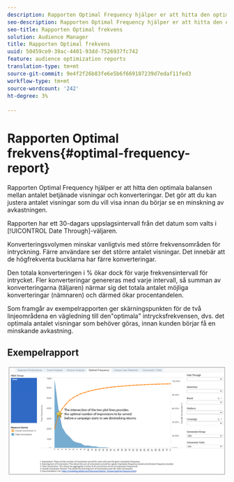 ```yaml
---
description: Rapporten Optimal Frequency hjälper er att hitta den optimala balansen mellan antalet betjänade visningar och konverteringar. Det gör att du kan justera antalet visningar som du vill visa innan du börjar se en minskning av avkastningen.
seo-description: Rapporten Optimal Frequency hjälper er att hitta den optimala balansen mellan antalet betjänade visningar och konverteringar. Det gör att du kan justera antalet visningar som du vill visa innan du börjar se en minskning av avkastningen.
seo-title: Rapporten Optimal frekvens
solution: Audience Manager
title: Rapporten Optimal frekvens
uuid: 50459ce9-39ac-4401-93dd-7526937fc742
feature: audience optimization reports
translation-type: tm+mt
source-git-commit: 9e4f2f26b83fe6e5b6f669107239d7edaf11fed3
workflow-type: tm+mt
source-wordcount: '242'
ht-degree: 3%

---
```



# Rapporten Optimal frekvens{#optimal-frequency-report}

Rapporten Optimal Frequency hjälper er att hitta den optimala balansen mellan antalet betjänade visningar och konverteringar. Det gör att du kan justera antalet visningar som du vill visa innan du börjar se en minskning av avkastningen.

Rapporten har ett 30-dagars uppslagsintervall från det datum som valts i [!UICONTROL Date Through]-väljaren.

Konverteringsvolymen minskar vanligtvis med större frekvensområden för intryckning. Färre användare ser det större antalet visningar. Det innebär att de högfrekventa bucklarna har färre konverteringar.

Den totala konverteringen i % ökar dock för varje frekvensintervall för intrycket. Fler konverteringar genereras med varje intervall, så summan av konverteringarna (täljaren) närmar sig det totala antalet möjliga konverteringar (nämnaren) och därmed ökar procentandelen.

Som framgår av exempelrapporten ger skärningspunkten för de två linjeområdena en vägledning till den&quot;optimala&quot; intrycksfrekvensen, dvs. det optimala antalet visningar som behöver göras, innan kunden börjar få en minskande avkastning.

## Exempelrapport

![optimal frekvens](assets/optimal-frequency2.png)